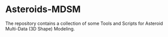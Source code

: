 # Asteroids-MDSM
The repository contains a collection of some Tools and Scripts for Asteroid Multi-Data (3D Shape) Modeling.
